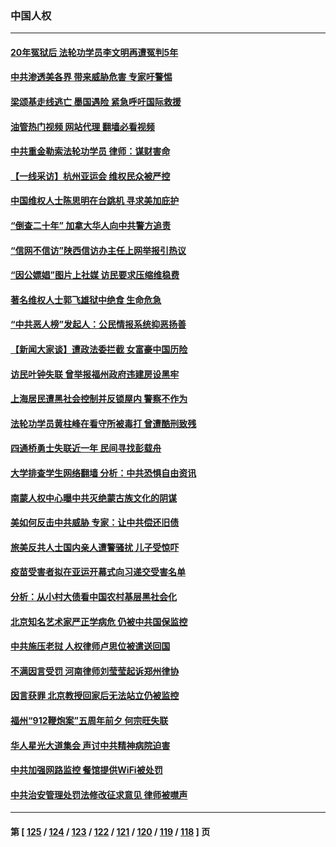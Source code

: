 ### 中国人权
---
#### [20年冤狱后 法轮功学员李文明再遭冤判5年](../../pages/ncid278/n14079447.md?09250445) 
#### [中共渗透美各界 带来威胁危害 专家吁警惕](../../pages/ncid278/n14080040.md?09250445) 
#### [梁颂基走线逃亡 墨国遇险 紧急呼吁国际救援](../../pages/ncid278/n14079991.md?09250445) 
#### [油管热门视频 网站代理 翻墙必看视频](http://138.2.39.72:81/youtube.html?epic-marker?09250445)
#### [中共重金勒索法轮功学员 律师：谋财害命](../../pages/ncid278/n14079477.md?09250445) 
#### [【一线采访】杭州亚运会 维权民众被严控](../../pages/ncid278/n14079593.md?09250445) 
#### [中国维权人士陈思明在台跳机 寻求美加庇护](../../pages/ncid278/n14078976.md?09250445) 
#### [“倒查二十年” 加拿大华人向中共警方追责](../../pages/ncid278/n14075217.md?09250445) 
#### [“信网不信访”陕西信访办主任上网举报引热议](../../pages/ncid278/n14078753.md?09250445) 
#### [“因公嫖娼”图片上社媒 访民要求压缩维稳费](../../pages/ncid278/n14078677.md?09250445) 
#### [著名维权人士郭飞雄狱中绝食 生命危急](../../pages/ncid278/n14078362.md?09250445) 
#### [“中共恶人榜”发起人：公民情报系统抑恶扬善](../../pages/ncid278/n14078029.md?09250445) 
#### [【新闻大家谈】遭政法委拦截 女富豪中国历险](../../pages/ncid278/n14077770.md?09250445) 
#### [访民叶钟失联 曾举报福州政府违建房设黑牢](../../pages/ncid278/n14077800.md?09250445) 
#### [上海居民遭黑社会控制并反锁屋内 警察不作为](../../pages/ncid278/n14077716.md?09250445) 
#### [法轮功学员黄柱峰在看守所被毒打 曾遭酷刑致残](../../pages/ncid278/n14077119.md?09250445) 
#### [四通桥勇士失联近一年 民间寻找彭载舟](../../pages/ncid278/n14076997.md?09250445) 
#### [大学排查学生网络翻墙 分析：中共恐惧自由资讯](../../pages/ncid278/n14076988.md?09250445) 
#### [南蒙人权中心曝中共灭绝蒙古族文化的阴谋](../../pages/ncid278/n14076767.md?09250445) 
#### [美如何反击中共威胁 专家：让中共偿还旧债](../../pages/ncid278/n14076512.md?09250445) 
#### [旅美反共人士国内亲人遭警骚扰 儿子受惊吓](../../pages/ncid278/n14075238.md?09250445) 
#### [疫苗受害者拟在亚运开幕式向习递交受害名单](../../pages/ncid278/n14074920.md?09250445) 
#### [分析：从小村大债看中国农村基层黑社会化](../../pages/ncid278/n14074789.md?09250445) 
#### [北京知名艺术家严正学病危 仍被中共国保监控](../../pages/ncid278/n14074712.md?09250445) 
#### [中共施压老挝 人权律师卢思位被遣送回国](../../pages/ncid278/n14074014.md?09250445) 
#### [不满因言受罚 河南律师刘莹莹起诉郑州律协](../../pages/ncid278/n14073445.md?09250445) 
#### [因言获罪 北京教授回家后无法站立仍被监控](../../pages/ncid278/n14072705.md?09250445) 
#### [福州“912鞭炮案”五周年前夕 何宗旺失联](../../pages/ncid278/n14071786.md?09250445) 
#### [华人星光大道集会 声讨中共精神病院迫害](../../pages/ncid278/n14071782.md?09250445) 
#### [中共加强网路监控 餐馆提供WiFi被处罚](../../pages/ncid278/n14071345.md?09250445) 
#### [中共治安管理处罚法修改征求意见 律师被噤声](../../pages/ncid278/n14070976.md?09250445) 

---
#### 第 [ [125](./125.md?09250445) / [124](./124.md?09250445) / [123](./123.md?09250445) / [122](./122.md?09250445) / [121](./121.md?09250445) / [120](./120.md?09250445) / [119](./119.md?09250445) / [118](./118.md?09250445) ] 页
